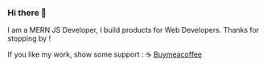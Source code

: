 ### Hi there 👋

I am a MERN JS Developer, I build products for Web Developers. Thanks for stopping by ! 

If you like my work, show some support : :coffee: <a href="https://www.buymeacoffee.com/sujaykundu">Buymeacoffee</a>
